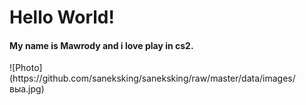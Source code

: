 # Hello World!
<h4>My name is Mawrody and i love play in cs2.</h4>
![Photo](https://github.com/saneksking/saneksking/raw/master/data/images/выа.jpg)
